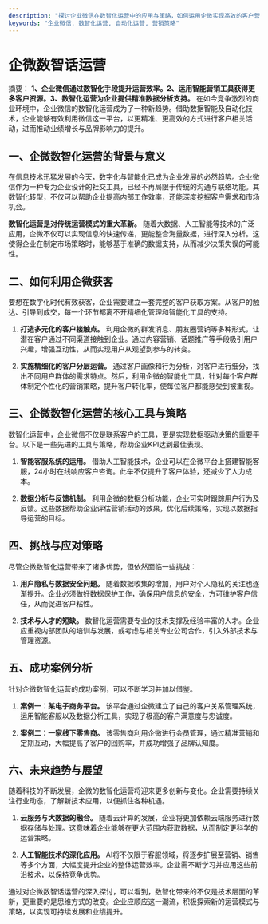 ```yaml
---
description: "探讨企业微信在数智化运营中的应用与策略，如何运用企微实现高效的客户营销与管理。"
keywords: "企业微信, 数智化运营, 自动化运营, 营销策略"
---
```

# 企微数智话运营

摘要： **1、企业微信通过数智化手段提升运营效率。2、运用智能营销工具获得更多客户资源。3、数智化运营为企业提供精准数据分析支持。** 在如今竞争激烈的商业环境中，企业微信的数智化运营成为了一种新趋势。借助数据智能及自动化技术，企业能够有效利用微信这一平台，以更精准、更高效的方式进行客户相关活动，进而推动业绩增长与品牌影响力的提升。

## 一、企微数智化运营的背景与意义

在信息技术迅猛发展的今天，数字化与智能化已成为企业发展的必然趋势。企业微信作为一种专为企业设计的社交工具，已经不再局限于传统的沟通与联络功能。其数智化转型，不仅可以帮助企业提高内部工作效率，还能深度挖掘客户需求和市场机会。

**数智化运营是对传统运营模式的重大革新。** 随着大数据、人工智能等技术的广泛应用，企微不仅可以实现信息的快速传递，更能整合海量数据，进行深入分析。这使得企业在制定市场策略时，能够基于准确的数据支持，从而减少决策失误的可能性。

## 二、如何利用企微获客

要想在数字化时代有效获客，企业需要建立一套完整的客户获取方案。从客户的触达、引导到成交，每一个环节都离不开精细化管理和智能化工具的支持。

1. **打造多元化的客户接触点。** 利用企微的群发消息、朋友圈营销等多种形式，让潜在客户通过不同渠道接触到企业。通过内容营销、话题推广等手段吸引用户兴趣，增强互动性，从而实现用户从观望到参与的转变。

2. **实施精细化的客户分层运营。** 通过客户画像和行为分析，对客户进行细分，找出不同用户群体的需求特点。然后，利用企微的智能化工具，针对每个客户群体制定个性化的营销策略，提升客户转化率，使每位客户都能感受到被重视。

## 三、企微数智化运营的核心工具与策略

数智化运营中，企业微信不仅是联系客户的工具，更是实现数据驱动决策的重要平台。以下是一些先进的工具与策略，帮助企业KPI达到最佳表现。

1. **智能客服系统的运用。** 借助人工智能技术，企业可以在企微平台上搭建智能客服，24小时在线响应客户咨询。此举不仅提升了客户体验，还减少了人力成本。

2. **数据分析与反馈机制。** 利用企微的数据分析功能，企业可实时跟踪用户行为及反馈。这些数据帮助企业评估营销活动的效果，优化后续策略，实现以数据指导运营的目标。

## 四、挑战与应对策略

尽管企微数智化运营带来了诸多优势，但依然面临一些挑战：

1. **用户隐私与数据安全问题。** 随着数据收集的增加，用户对个人隐私的关注也逐渐提升。企业必须做好数据保护工作，确保用户信息的安全，方可维护客户信任，从而促进客户粘性。

2. **技术与人才的短缺。** 数智化运营需要专业的技术支撑及经验丰富的人才。企业应重视内部团队的培训与发展，或考虑与相关专业公司合作，引入外部技术与管理资源。

## 五、成功案例分析

针对企微数智化运营的成功案例，可以不断学习并加以借鉴。

1. **案例一：某电子商务平台。** 该平台通过企微建立了自己的客户关系管理系统，运用智能客服以及数据分析工具，实现了极高的客户满意度与忠诚度。

2. **案例二：一家线下零售商。** 该零售商利用企微进行会员管理，通过精准营销和定期互动，大幅提高了客户的回购率，并成功增强了品牌认知度。

## 六、未来趋势与展望

随着科技的不断发展，企微的数智化运营将迎来更多创新与变化。企业需要持续关注行业动态，了解新技术应用，以便抓住各种机遇。

1. **云服务与大数据的融合。** 随着云计算的发展，企业将更加依赖云端服务进行数据存储与处理。这意味着企业能够在更大范围内获取数据，从而制定更科学的运营策略。

2. **人工智能技术的深化应用。** AI将不仅限于客服领域，将逐步扩展至营销、销售等多个方面，大幅度提升企业的整体运营效率。企业需不断学习并应用这些前沿技术，以保持竞争优势。

通过对企微数智话运营的深入探讨，可以看到，数智化带来的不仅是技术层面的革新，更重要的是思维方式的改变。企业应顺应这一潮流，积极探索新的运营模式与策略，以实现可持续发展和业绩提升。
